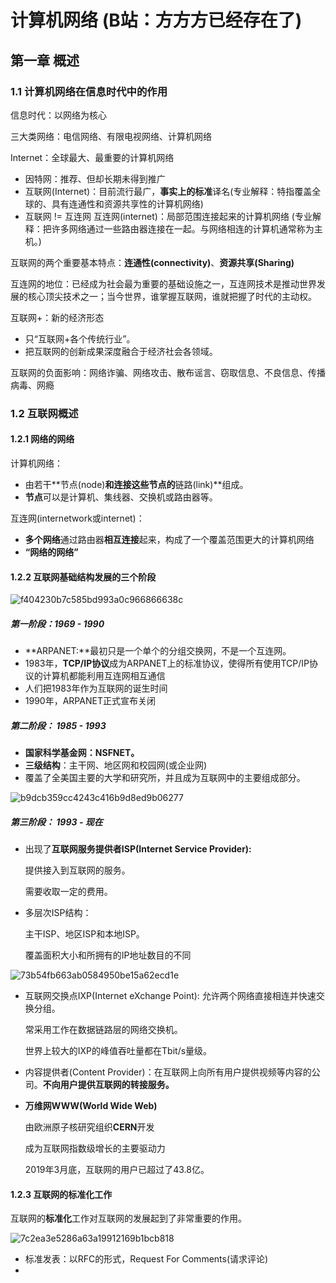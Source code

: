 # 计算机网络 (B站：方方方已经存在了)

## 第一章 概述

### 1.1 计算机网络在信息时代中的作用

信息时代：以网络为核心

三大类网络：电信网络、有限电视网络、计算机网络

Internet：全球最大、最重要的计算机网络

- 因特网：推荐、但却长期未得到推广
- 互联网(Internet)：目前流行最广，**事实上的标准**译名(专业解释：特指覆盖全球的、具有连通性和资源共享性的计算机网络)
- 互联网 != 互连网 互连网(internet)：局部范围连接起来的计算机网络 (专业解释：把许多网络通过一些路由器连接在一起。与网络相连的计算机通常称为主机。)

互联网的两个重要基本特点：**连通性(connectivity)**、**资源共享(Sharing)**

 互连网的地位：已经成为社会最为重要的基础设施之一，互连网技术是推动世界发展的核心顶尖技术之一；当今世界，谁掌握互联网，谁就把握了时代的主动权。  

互联网+：新的经济形态

- 只“互联网+各个传统行业”。
- 把互联网的创新成果深度融合于经济社会各领域。

互联网的负面影响：网络诈骗、网络攻击、散布谣言、窃取信息、不良信息、传播病毒、网瘾

### 1.2 互联网概述

#### 1.2.1 网络的网络

计算机网络：

- 由若干**节点(node)**和连接这些节点的**链路(link)**组成。
- **节点**可以是计算机、集线器、交换机或路由器等。

互连网(internetwork或internet)：

- **多个网络**通过路由器**相互连接**起来，构成了一个覆盖范围更大的计算机网络
- **“网络的网络”**

#### 1.2.2 互联网基础结构发展的三个阶段

![f404230b7c585bd993a0c966866638c](https://wjy-wxy.oss-cn-beijing.aliyuncs.com/f404230b7c585bd993a0c966866638c.png)

##### 第一阶段：1969 - 1990

- **ARPANET:**最初只是一个单个的分组交换网，不是一个互连网。
- 1983年，**TCP/IP协议**成为ARPANET上的标准协议，使得所有使用TCP/IP协议的计算机都能利用互连网相互通信
- 人们把1983年作为互联网的诞生时间
- 1990年，ARPANET正式宣布关闭

##### 第二阶段： 1985 - 1993

- **国家科学基金网：NSFNET。**
- **三级结构**：主干网、地区网和校园网(或企业网)
- 覆盖了全美国主要的大学和研究所，并且成为互联网中的主要组成部分。

![b9dcb359cc4243c416b9d8ed9b06277](https://wjy-wxy.oss-cn-beijing.aliyuncs.com/b9dcb359cc4243c416b9d8ed9b06277.png)

##### 第三阶段： 1993 - 现在

- 出现了**互联网服务提供者ISP(Internet Service Provider):**

    提供接入到互联网的服务。

    需要收取一定的费用。

- 多层次ISP结构：

    主干ISP、地区ISP和本地ISP。

    覆盖面积大小和所拥有的IP地址数目的不同

![73b54fb663ab0584950be15a62ecd1e](https://wjy-wxy.oss-cn-beijing.aliyuncs.com/73b54fb663ab0584950be15a62ecd1e.png)

- 互联网交换点IXP(Internet eXchange Point): 允许两个网络直接相连并快速交换分组。

    常采用工作在数据链路层的网络交换机。

    世界上较大的IXP的峰值吞吐量都在Tbit/s量级。

- 内容提供者(Content Provider)：在互联网上向所有用户提供视频等内容的公司。**不向用户提供互联网的转接服务。**

- **万维网WWW(World Wide Web)**

    由欧洲原子核研究组织**CERN**开发

    成为互联网指数级增长的主要驱动力

    2019年3月底，互联网的用户已超过了43.8亿。

#### 1.2.3 互联网的标准化工作

互联网的**标准化**工作对互联网的发展起到了非常重要的作用。

![7c2ea3e5286a63a19912169b1bcb818](https://wjy-wxy.oss-cn-beijing.aliyuncs.com/7c2ea3e5286a63a19912169b1bcb818.png)

- 标准发表：以RFC的形式，Request For Comments(请求评论)
- 
